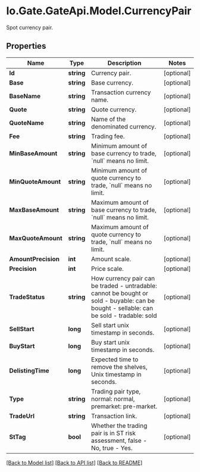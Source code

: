 
# Io.Gate.GateApi.Model.CurrencyPair

Spot currency pair.

## Properties

Name | Type | Description | Notes
------------ | ------------- | ------------- | -------------
**Id** | **string** | Currency pair. | [optional] 
**Base** | **string** | Base currency. | [optional] 
**BaseName** | **string** | Transaction currency name. | [optional] 
**Quote** | **string** | Quote currency. | [optional] 
**QuoteName** | **string** | Name of the denominated currency. | [optional] 
**Fee** | **string** | Trading fee. | [optional] 
**MinBaseAmount** | **string** | Minimum amount of base currency to trade, &#x60;null&#x60; means no limit. | [optional] 
**MinQuoteAmount** | **string** | Minimum amount of quote currency to trade, &#x60;null&#x60; means no limit. | [optional] 
**MaxBaseAmount** | **string** | Maximum amount of base currency to trade, &#x60;null&#x60; means no limit. | [optional] 
**MaxQuoteAmount** | **string** | Maximum amount of quote currency to trade, &#x60;null&#x60; means no limit. | [optional] 
**AmountPrecision** | **int** | Amount scale. | [optional] 
**Precision** | **int** | Price scale. | [optional] 
**TradeStatus** | **string** | How currency pair can be traded  - untradable: cannot be bought or sold - buyable: can be bought - sellable: can be sold - tradable: sold | [optional] 
**SellStart** | **long** | Sell start unix timestamp in seconds. | [optional] 
**BuyStart** | **long** | Buy start unix timestamp in seconds. | [optional] 
**DelistingTime** | **long** | Expected time to remove the shelves, Unix timestamp in seconds. | [optional] 
**Type** | **string** | Trading pair type, normal: normal, premarket: pre-market. | [optional] 
**TradeUrl** | **string** | Transaction link. | [optional] 
**StTag** | **bool** | Whether the trading pair is in ST risk assessment, false - No, true - Yes. | [optional] 

[[Back to Model list]](../README.md#documentation-for-models)
[[Back to API list]](../README.md#documentation-for-api-endpoints)
[[Back to README]](../README.md)

